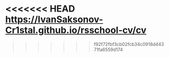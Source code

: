 <<<<<<< HEAD
https://IvanSaksonov-Cr1stal.github.io/rsschool-cv/cv
=======
>>>>>>> f92f72fbf3cb02fcb34c0918d44371fa6559d174
